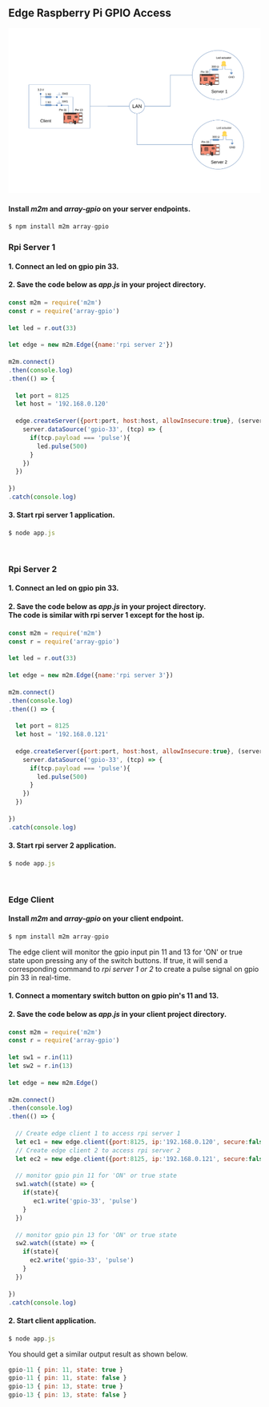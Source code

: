 ## Edge Raspberry Pi GPIO Access
![](assets/edge-rpi-gpio-access.svg)
[](https://raw.githubusercontent.com/EdoLabs/src2/master/quicktour.svg?sanitize=true)

#### Install *m2m* and *array-gpio* on your server endpoints.

```js
$ npm install m2m array-gpio
```

### Rpi Server 1

#### 1. Connect an led on gpio pin 33.

#### 2. Save the code below as *app.js* in your project directory.

```js
const m2m = require('m2m')
const r = require('array-gpio')

let led = r.out(33)

let edge = new m2m.Edge({name:'rpi server 2'})

m2m.connect()
.then(console.log) 
.then(() => {
  
  let port = 8125	
  let host = '192.168.0.120'
    
  edge.createServer({port:port, host:host, allowInsecure:true}, (server) => {
    server.dataSource('gpio-33', (tcp) => {
      if(tcp.payload === 'pulse'){
        led.pulse(500)
      }
    })	
  })

})
.catch(console.log)
```

#### 3. Start rpi server 1 application.

```js
$ node app.js
```
<br>

### Rpi Server 2

#### 1. Connect an led on gpio pin 33.
#### 2. Save the code below as *app.js* in your project directory. <br> The code is similar with rpi server 1 except for the host ip. 

```js
const m2m = require('m2m')
const r = require('array-gpio')

let led = r.out(33)

let edge = new m2m.Edge({name:'rpi server 3'})

m2m.connect()
.then(console.log)
.then(() => {
  
  let port = 8125	
  let host = '192.168.0.121'
    
  edge.createServer({port:port, host:host, allowInsecure:true}, (server) => {
    server.dataSource('gpio-33', (tcp) => {
      if(tcp.payload === 'pulse'){
        led.pulse(500)
      }
    })	
  })

})
.catch(console.log)
```

#### 3. Start rpi server 2 application.

```js
$ node app.js
```

<br>

### Edge Client

#### Install *m2m* and *array-gpio* on your client endpoint.

```js
$ npm install m2m array-gpio
```

The edge client will monitor the gpio input pin 11 and 13 for 'ON' or true state upon pressing any of the switch buttons. If true, it will send a corresponding command to *rpi server 1 or 2* to create a pulse signal on gpio pin 33 in real-time.
#### 1. Connect a momentary switch button on gpio pin's 11 and 13.
#### 2. Save the code below as *app.js* in your client project directory.

```js
const m2m = require('m2m')
const r = require('array-gpio')

let sw1 = r.in(11)
let sw2 = r.in(13)

let edge = new m2m.Edge()

m2m.connect()
.then(console.log)
.then(() => {

  // Create edge client 1 to access rpi server 1
  let ec1 = new edge.client({port:8125, ip:'192.168.0.120', secure:false})
  // Create edge client 2 to access rpi server 2
  let ec2 = new edge.client({port:8125, ip:'192.168.0.121', secure:false})

  // monitor gpio pin 11 for 'ON' or true state  
  sw1.watch((state) => {
    if(state){
       ec1.write('gpio-33', 'pulse') 
    }
  })

  // monitor gpio pin 13 for 'ON' or true state
  sw2.watch((state) => {
    if(state){
      ec2.write('gpio-33', 'pulse') 
    }
  })

})
.catch(console.log)
```

#### 2. Start client application.
```js
$ node app.js
```
You should get a similar output result as shown below.
```js
gpio-11 { pin: 11, state: true }
gpio-11 { pin: 11, state: false }
gpio-13 { pin: 13, state: true }
gpio-13 { pin: 13, state: false }
```




